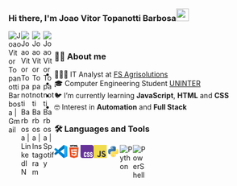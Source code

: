 ### Hi there, I'm Joao Vitor Topanotti Barbosa<img src="https://media.giphy.com/media/hvRJCLFzcasrR4ia7z/giphy.gif" width="25px" height="25px">
<a href="mailto:topanotti09@gmail.com">
  <img align="left" alt="Joao Vitor Topanotti Barbosa | Gmail" width="25px" src="https://upload.wikimedia.org/wikipedia/commons/7/7e/Gmail_icon_%282020%29.svg" />
</a>
<a href="https://www.linkedin.com/in/joão-vitor-topanotti-barbosa-8b40b2265">
  <img align="left" alt="Joao Vitor Topanotti Barbosa | LinkedIN" width="22px" src="https://upload.wikimedia.org/wikipedia/commons/8/81/LinkedIn_icon.svg" />
</a>
<a href="https://www.instagram.com/joaotopanotti?igsh=MTByMm1sYWNicWxlYg==">
  <img align="left" alt="Joao Vitor Topanotti Barbosa | Instagram" width="22px" src="https://upload.wikimedia.org/wikipedia/commons/9/96/Instagram.svg" />
</a>
<a href="https://open.spotify.com/user/no3u745eqb6lhythb3cbgpw9s?si=0e250ad3385e4226">
  <img align="left" alt="Joao Vitor Topanotti Barbosa | Spotify" width="22px" src="https://upload.wikimedia.org/wikipedia/commons/thumb/1/19/Spotify_logo_without_text.svg/1920px-Spotify_logo_without_text.svg.png" />
</a>
</br>

### 🧔🏻 About me

<!-- - 🌱 I’m currently learning **Flutter**, **Node.js** and **Javascript** -->
- 👨🏻‍💻 IT Analyst at [FS Agrisolutions](https://www.fs.agr.br)
- 🎓 Computer Engineering Student [UNINTER](https://www.uninter.com/graduacao/a-distancia/)
- 🐦 I’m currently learning **JavaScript**, **HTML** and **CSS**
- 🤓 Interest in **Automation** and **Full Stack**


### 🛠 Languages and Tools

<!-- Editors -->
[<img align="left" alt="Visual Studio Code" width="26px" src="https://raw.githubusercontent.com/github/explore/80688e429a7d4ef2fca1e82350fe8e3517d3494d/topics/visual-studio-code/visual-studio-code.png" />][vscode]
[<img align="left" alt="HTML5" width="26px" src="https://raw.githubusercontent.com/github/explore/80688e429a7d4ef2fca1e82350fe8e3517d3494d/topics/html/html.png" />][html]
[<img align="left" alt="CSS3" width="26px" src="https://raw.githubusercontent.com/github/explore/80688e429a7d4ef2fca1e82350fe8e3517d3494d/topics/css/css.png" />][css]
[<img align="left" alt="JavaScript" width="26px" src="https://raw.githubusercontent.com/github/explore/80688e429a7d4ef2fca1e82350fe8e3517d3494d/topics/javascript/javascript.png" />][js]
[<img align="left" alt="Python" width="26px" src="https://raw.githubusercontent.com/devicons/devicon/master/icons/python/python-original.svg" />][python]
[<img align="left" alt="Python" width="26px" src="https://www.vectorlogo.zone/logos/git-scm/git-scm-icon.svg" />][git]
[<img align="left" alt="PowerShell" width="26px" src="https://encrypted-tbn0.gstatic.com/images?q=tbn:ANd9GcSIEBTiuysA0g94MR9yswB2NOnnEhqXhtlS2w&s" />][powershell]

[gmail]: mailto:topanotti09@gmail.com
[instagram]: https://www.instagram.com/joaotopanotti?igsh=MTByMm1sYWNicWxlYg==
[linkedin]: https://www.linkedin.com/in/joão-vitor-topanotti-barbosa-8b40b2265
[vscode]: https://code.visualstudio.com/
[html]: https://www.w3.org/html/
[css]: https://www.w3schools.com/css/
[python]: https://www.python.org
[js]: https://developer.mozilla.org/en-US/docs/Web/JavaScript
[git]: https://git-scm.com/
[powershell]: https://learn.microsoft.com/pt-br/powershell/
